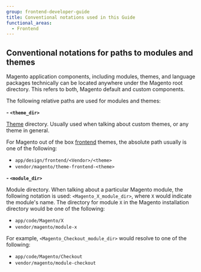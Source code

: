 ```yaml
---
group: frontend-developer-guide
title: Conventional notations used in this Guide
functional_areas:
  - Frontend
---
```


## Conventional notations for paths to modules and themes

Magento application components, including modules, themes, and language packages technically can be located anywhere under the Magento root directory. This refers to both, Magento default and custom components. 

The following relative paths are used for modules and themes:

**- `<theme_dir>`**

[Theme](https://glossary.magento.com/theme) directory. Usually used when talking about custom themes, or any theme in general.

For Magento out of the box [frontend](https://glossary.magento.com/frontend) themes, the absolute path usually is one of the following:

 - `app/design/frontend/<Vendor>/<theme>`
 - `vendor/magento/theme-frontend-<theme>`

**- `<module_dir>`**

Module directory. When talking about a particular Magento module, the following notation is used: `<Magento_X_module_dir>`, where `X` would indicate the module's name. The directory for module `X` in the Magento installation directory would be one of the following:

- `app/code/Magento/X`
- `vendor/magento/module-x`

For example, `<Magento_Checkout_module_dir>` would resolve to one of the following:

- `app/code/Magento/Checkout`
- `vendor/magento/module-checkout`
